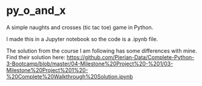 # py_o_and_x
A simple naughts and crosses (tic tac toe) game in Python.

I made this in a Jupyter notebook so the code is a .ipynb file.

The solution from the course I am following has some differences with mine. 
Find their solution here: https://github.com/Pierian-Data/Complete-Python-3-Bootcamp/blob/master/04-Milestone%20Project%20-%201/03-Milestone%20Project%201%20-%20Complete%20Walkthrough%20Solution.ipynb
